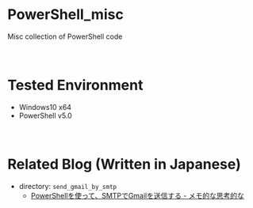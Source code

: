 # PowerShell_misc
Misc collection of PowerShell code

　  
# Tested Environment

- Windows10 x64
- PowerShell v5.0

　  
# Related Blog (Written in Japanese)

- directory: `send_gmail_by_smtp`
  - [PowerShellを使って、SMTPでGmailを送信する - メモ的な思考的な](http://thinkami.hatenablog.com/entry/2016/07/09/075608)